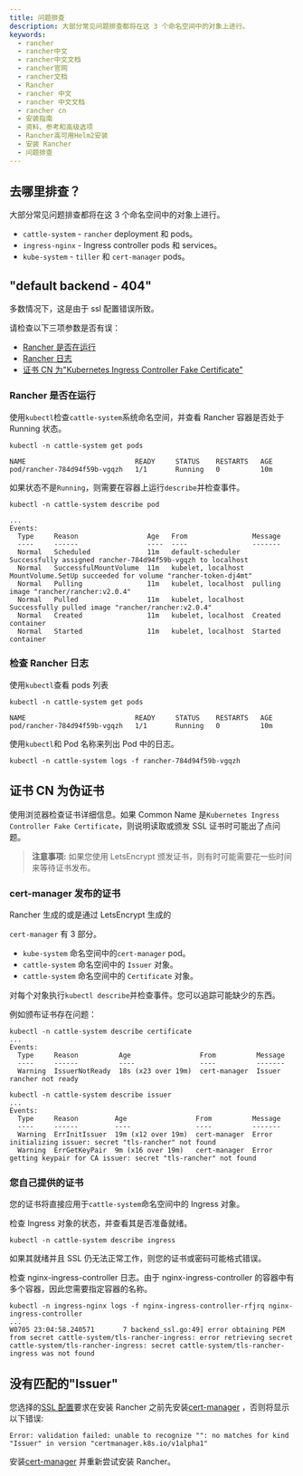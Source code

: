 ```yaml
---
title: 问题排查
description: 大部分常见问题排查都将在这 3 个命名空间中的对象上进行。
keywords:
  - rancher
  - rancher中文
  - rancher中文文档
  - rancher官网
  - rancher文档
  - Rancher
  - rancher 中文
  - rancher 中文文档
  - rancher cn
  - 安装指南
  - 资料、参考和高级选项
  - Rancher高可用Helm2安装
  - 安装 Rancher
  - 问题排查
---
```


## 去哪里排查？

大部分常见问题排查都将在这 3 个命名空间中的对象上进行。

- `cattle-system` - `rancher` deployment 和 pods。
- `ingress-nginx` - Ingress controller pods 和 services。
- `kube-system` - `tiller` 和 `cert-manager` pods。

## "default backend - 404"

多数情况下，这是由于 ssl 配置错误所致。

请检查以下三项参数是否有误：

- [Rancher 是否在运行](#rancher-是否在运行)
- [Rancher 日志](#检查-rancher-日志)
- [证书 CN 为"Kubernetes Ingress Controller Fake Certificate"](#证书-cn-为伪证书)

### Rancher 是否在运行

使用`kubectl`检查`cattle-system`系统命名空间，并查看 Rancher 容器是否处于 Running 状态。

```
kubectl -n cattle-system get pods

NAME                           READY     STATUS    RESTARTS   AGE
pod/rancher-784d94f59b-vgqzh   1/1       Running   0          10m
```

如果状态不是`Running`，则需要在容器上运行`describe`并检查事件。

```
kubectl -n cattle-system describe pod

...
Events:
  Type     Reason                 Age   From                Message
  ----     ------                 ----  ----                -------
  Normal   Scheduled              11m   default-scheduler   Successfully assigned rancher-784d94f59b-vgqzh to localhost
  Normal   SuccessfulMountVolume  11m   kubelet, localhost  MountVolume.SetUp succeeded for volume "rancher-token-dj4mt"
  Normal   Pulling                11m   kubelet, localhost  pulling image "rancher/rancher:v2.0.4"
  Normal   Pulled                 11m   kubelet, localhost  Successfully pulled image "rancher/rancher:v2.0.4"
  Normal   Created                11m   kubelet, localhost  Created container
  Normal   Started                11m   kubelet, localhost  Started container
```

### 检查 Rancher 日志

使用`kubectl`查看 pods 列表

```
kubectl -n cattle-system get pods

NAME                           READY     STATUS    RESTARTS   AGE
pod/rancher-784d94f59b-vgqzh   1/1       Running   0          10m
```

使用`kubectl`和 Pod 名称来列出 Pod 中的日志。

```
kubectl -n cattle-system logs -f rancher-784d94f59b-vgqzh
```

## 证书 CN 为伪证书

使用浏览器检查证书详细信息。如果 Common Name 是`Kubernetes Ingress Controller Fake Certificate`，则说明读取或颁发 SSL 证书时可能出了点问题。

> **注意事项:** 如果您使用 LetsEncrypt 颁发证书，则有时可能需要花一些时间来等待证书发布。

### cert-manager 发布的证书

Rancher 生成的或是通过 LetsEncrypt 生成的

`cert-manager` 有 3 部分。

- `kube-system` 命名空间中的`cert-manager` pod。
- `cattle-system` 命名空间中的 `Issuer` 对象。
- `cattle-system` 命名空间中的 `Certificate` 对象。

对每个对象执行`kubectl describe`并检查事件。您可以追踪可能缺少的东西。

例如颁布证书存在问题：

```
kubectl -n cattle-system describe certificate
...
Events:
  Type     Reason          Age                 From          Message
  ----     ------          ----                ----          -------
  Warning  IssuerNotReady  18s (x23 over 19m)  cert-manager  Issuer rancher not ready
```

```
kubectl -n cattle-system describe issuer
...
Events:
  Type     Reason         Age                 From          Message
  ----     ------         ----                ----          -------
  Warning  ErrInitIssuer  19m (x12 over 19m)  cert-manager  Error initializing issuer: secret "tls-rancher" not found
  Warning  ErrGetKeyPair  9m (x16 over 19m)   cert-manager  Error getting keypair for CA issuer: secret "tls-rancher" not found
```

### 您自己提供的证书

您的证书将直接应用于`cattle-system`命名空间中的 Ingress 对象。

检查 Ingress 对象的状态，并查看其是否准备就绪。

```
kubectl -n cattle-system describe ingress
```

如果其就绪并且 SSL 仍无法正常工作，则您的证书或密码可能格式错误。

检查 nginx-ingress-controller 日志。由于 nginx-ingress-controller 的容器中有多个容器，因此您需要指定容器的名称。

```
kubectl -n ingress-nginx logs -f nginx-ingress-controller-rfjrq nginx-ingress-controller
...
W0705 23:04:58.240571       7 backend_ssl.go:49] error obtaining PEM from secret cattle-system/tls-rancher-ingress: error retrieving secret cattle-system/tls-rancher-ingress: secret cattle-system/tls-rancher-ingress was not found
```

## 没有匹配的"Issuer"

您选择的[SSL 配置](/docs/rancher2/installation_new/resources/advanced/helm2/helm-rancher/_index)要求在安装 Rancher 之前先安装[cert-manager](/docs/rancher2/installation_new/resources/advanced/helm2/helm-rancher/_index) ，否则将显示以下错误:

```
Error: validation failed: unable to recognize "": no matches for kind "Issuer" in version "certmanager.k8s.io/v1alpha1"
```

安装[cert-manager](/docs/rancher2/installation_new/resources/advanced/helm2/helm-rancher/_index) 并重新尝试安装 Rancher。

